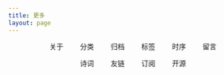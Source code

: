 ```yaml
---
title: 更多
layout: page
---
```


<div id="more">
  <a href="/more/about/"><i class="fa fa-fw fa-user"></i>关于</a>
  <a href="/more/categories/"><i class="fa fa-fw fa-th"></i>分类</a>
  <a href="/more/archives/"><i class="fa fa-fw fa-archive"></i>归档</a>
  <a href="/more/tags/"><i class="fa fa-fw fa-tags"></i>标签</a>
  <a href="/more/timeaxis/"><i class="fa fa-fw fa-calendar-check-o"></i>时序</a>
  <!-- <a href="/more/resume/"><i class="fa fa-fw fa-address-card"></i>简历</a> -->
  <a href="/more/message/"><i class="fa fa-fw fa-envelope"></i>留言</a>
  
  
  
  <a href="/more/poetry/"><i class="fa fa-fw fa-book"></i>诗词</a>
  <a href="/more/links/"><i class="fa fa-fw fa-link"></i>友链</a>
  <a href="/atom.xml" target="_blank"><i class="fa fa-fw fa-rss"></i>订阅</a>
  <a href="https://github.com/huangdayu" target="_blank"><i class="fa fa-fw fa-github"></i>开源</a>
</div>

<style type="text/css">

#more {
  text-align: center;
}

#more a {
  padding: 5px 5px 5px 5px;
  overflow: hidden;
  list-style: none; /* 去掉ul前面的符号 */
  margin-left: 10px;/* 左间距 */
  margin-right: 10px;
  border: none;
  /* underline 下划线 line-through 中划线 overline 上划线 none 没有划线 */
  text-decoration: none;
  /* move 十字架 pointer 手指 */
  cursor: pointer;
  white-space:nowrap;
}

/*a的伪类按lvha顺序，顺序不能互换，但可只写某一种状态*/
/*访问之前的状态*/
#more a:link {
  /*color: black;*/
}
  /*访问之后的状态*/
#more a:visited {
  /*color: green;*/
}
/*鼠标放上去的时候*/
#more a:hover {
  background-color: #bbb;
}
/*鼠标长按的状态*/
#more a:active {
  /*color: blue;*/
}

</style>